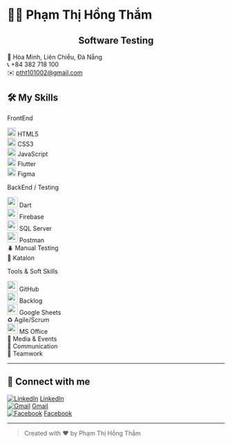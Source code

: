 # 👩‍💻 Phạm Thị Hồng Thắm

 
<h2 align="center" style="text-decoration: none; border: none;">Software Testing</h2>



📍 Hòa Minh, Liên Chiểu, Đà Nẵng  
📞 +84 382 718 100  
✉️ ptht101002@gmail.com


## 🛠️ My Skills

FrontEnd

<img src="https://img.icons8.com/color/48/000000/html-5--v1.png" width="20"/> HTML5  
<img src="https://img.icons8.com/color/48/000000/css3.png" width="20"/> CSS3  
<img src="https://img.icons8.com/color/48/000000/javascript--v1.png" width="20"/> JavaScript  
<img src="https://cdn.worldvectorlogo.com/logos/flutter.svg" width="20"/> Flutter  
<img src="https://img.icons8.com/color/48/000000/figma--v1.png" width="20"/> Figma

 BackEnd / Testing 

<img src="https://img.icons8.com/color/24/dart.png" width="24"/> Dart  
<img src="https://img.icons8.com/color/24/firebase.png" width="24"/> Firebase  
<img src="https://img.icons8.com/color/24/microsoft-sql-server.png" width="24"/> SQL Server  
<img src="https://img.icons8.com/external-tal-revivo-color-tal-revivo/48/external-postman-is-the-only-complete-api-development-environment-logo-color-tal-revivo.png" width="24"/> Postman  
🪲 Manual Testing  
🤖 Katalon


Tools & Soft Skills

<img src="https://cdn-icons-png.flaticon.com/512/25/25231.png" width="24"/> GitHub  
<img src="https://img.icons8.com/ios-filled/24/task.png" width="24"/> Backlog  
<img src="https://img.icons8.com/color/24/google-sheets.png" width="24"/> Google Sheets  
♻️ Agile/Scrum  
<img src="https://img.icons8.com/ios-filled/24/microsoft-office-2019.png" width="24"/> MS Office  
📣 Media & Events  
💬 Communication  
👥 Teamwork


---

## 🤝 Connect with me

[![LinkedIn](https://cdn-icons-png.flaticon.com/32/174/174857.png)](https://www.linkedin.com/in/phamthihongtham/) [LinkedIn](https://www.linkedin.com/in/phamthihongtham/)  
[![Gmail](https://cdn-icons-png.flaticon.com/32/732/732200.png)](mailto:ptht101002@gmail.com) [Gmail](mailto:ptht101002@gmail.com)  
[![Facebook](https://cdn-icons-png.flaticon.com/32/733/733547.png)](https://www.facebook.com/moennw/) [Facebook](https://www.facebook.com/moennw/)

---

> Created with ❤️ by Phạm Thị Hồng Thắm
